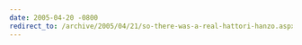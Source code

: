 ```yaml
---
date: 2005-04-20 -0800
redirect_to: /archive/2005/04/21/so-there-was-a-real-hattori-hanzo.aspx/
---
```

